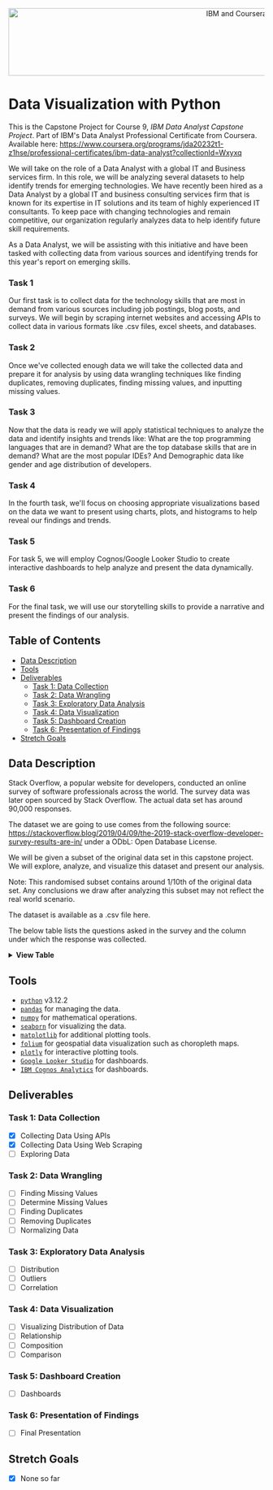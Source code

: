<p align="center">
    <img src="https://howtolearnmachinelearning.com/wp-content/uploads/2021/04/coursera_machine_learning_ibm.png?raw=true" alt="IBM and Coursera Logos" width="926" height="133"/>
</p>

# Data Visualization with Python

This is the Capstone Project for Course 9, _IBM Data Analyst Capstone Project_. Part of IBM's Data Analyst Professional Certificate from Coursera. Available here: https://www.coursera.org/programs/jda20232t1-z1hse/professional-certificates/ibm-data-analyst?collectionId=Wxyxq

We will take on the role of a Data Analyst with a global IT and Business services firm. In this role, we will be analyzing several datasets to help identify trends for emerging technologies. We have recently been hired as a Data Analyst by a global IT and business consulting services firm that is known for its expertise in IT solutions and its team of highly experienced IT consultants. To keep pace with changing technologies and remain competitive, our organization regularly analyzes data to help identify future skill requirements.

As a Data Analyst, we will be assisting with this initiative and have been tasked with collecting data from various sources and identifying trends for this year's report on emerging skills.

### Task 1

Our first task is to collect data for the technology skills that are most in demand from various sources including job postings, blog posts, and surveys. We will begin by scraping internet websites and accessing APIs to collect data in various formats like .csv files, excel sheets, and databases.

### Task 2

Once we've collected enough data we will take the collected data and prepare it for analysis by using data wrangling techniques like finding duplicates, removing duplicates, finding missing values, and inputting missing values.

### Task 3

Now that the data is ready we will apply statistical techniques to analyze the data and identify insights and trends like: What are the top programming languages that are in demand? What are the top database skills that are in demand? What are the most popular IDEs? And Demographic data like gender and age distribution of developers.

### Task 4

In the fourth task, we'll focus on choosing appropriate visualizations based on the data we want to present using charts, plots, and histograms to help reveal our findings and trends.

### Task 5

For task 5, we will employ Cognos/Google Looker Studio to create interactive dashboards to help analyze and present the data dynamically.

### Task 6

For the final task, we will use our storytelling skills to provide a narrative and present the findings of our analysis.

## Table of Contents

- [Data Description](#data-description)
- [Tools](#tools)
- [Deliverables](#deliverables)
  - [Task 1: Data Collection](#task-1-data-collection)
  - [Task 2: Data Wrangling](#task-2-data-wrangling)
  - [Task 3: Exploratory Data Analysis](#task-3-exploratory-data-analysis)
  - [Task 4: Data Visualization](#task-4-data-visualization)
  - [Task 5: Dashboard Creation](#task-5-dashboard-creation)
  - [Task 6: Presentation of Findings](#task-6-presentation-of-findings)
- [Stretch Goals](#stretch-goals)

## Data Description

Stack Overflow, a popular website for developers, conducted an online survey of software professionals across the world. The survey data was later open sourced by Stack Overflow. The actual data set has around 90,000 responses.

The dataset we are going to use comes from the following source: https://stackoverflow.blog/2019/04/09/the-2019-stack-overflow-developer-survey-results-are-in/ under a ODbL: Open Database License.

We will be given a subset of the original data set in this capstone project. We will explore, analyze, and visualize this dataset and present our analysis.

Note: This randomised subset contains around 1/10th of the original data set. Any conclusions we draw after analyzing this subset may not reflect the real world scenario.

The dataset is available as a .csv file here.

The below table lists the questions asked in the survey and the column under which the response was collected.

<details>
 <summary><strong>View Table</strong></summary>
<table>
  <thead>
    <tr>
      <th>Column Name</th>
      <th>Question Text</th>
    </tr>
  </thead>
  <tbody>
    <tr>
      <td>Respondent</td>
      <td>
        Randomized respondent ID number (not in order of survey response time)
      </td>
    </tr>
    <tr>
      <td>MainBranch</td>
      <td>
        Which of the following options best describes you today? Here, by
        “developer” we mean “someone who writes code.”
      </td>
    </tr>
    <tr>
      <td>Hobbyist</td>
      <td>Do you code as a hobby?</td>
    </tr>
    <tr>
      <td>OpenSourcer</td>
      <td>How often do you contribute to open source?</td>
    </tr>
    <tr>
      <td>OpenSource</td>
      <td>How do you feel about the quality of open source software (OSS)?</td>
    </tr>
    <tr>
      <td>Employment</td>
      <td>
        Which of the following best describes your current employment status?
      </td>
    </tr>
    <tr>
      <td>Country</td>
      <td>In which country do you currently reside?</td>
    </tr>
    <tr>
      <td>Student</td>
      <td>
        Are you currently enrolled in a formal, degree-granting college or
        university program?
      </td>
    </tr>
    <tr>
      <td>EdLevel</td>
      <td>
        Which of the following best describes the highest level of formal
        education that you’ve completed?
      </td>
    </tr>
    <tr>
      <td>UndergradMajor</td>
      <td>What was your main or most important field of study?</td>
    </tr>
    <tr>
      <td>EduOther</td>
      <td>
        Which of the following types of non-degree education have you used or
        participated in? Please select all that apply.
      </td>
    </tr>
    <tr>
      <td>OrgSize</td>
      <td>
        Approximately how many people are employed by the company or
        organization you work for?
      </td>
    </tr>
    <tr>
      <td>DevType</td>
      <td>
        Which of the following describe you? Please select all that apply.
      </td>
    </tr>
    <tr>
      <td>YearsCode</td>
      <td>Including any education, how many years have you been coding?</td>
    </tr>
    <tr>
      <td>Age1stCode</td>
      <td>
        At what age did you write your first line of code or program? (E.g.,
        webpage, Hello World, Scratch project)
      </td>
    </tr>
    <tr>
      <td>YearsCodePro</td>
      <td>
        How many years have you coded professionally (as a part of your work)?
      </td>
    </tr>
    <tr>
      <td>CareerSat</td>
      <td>Overall, how satisfied are you with your career thus far?</td>
    </tr>
    <tr>
      <td>JobSat</td>
      <td>
        How satisfied are you with your current job? (If you work multiple jobs,
        answer for the one you spend the most hours on.)
      </td>
    </tr>
    <tr>
      <td>MgrIdiot</td>
      <td>How confident are you that your manager knows what they’re doing?</td>
    </tr>
    <tr>
      <td>MgrMoney</td>
      <td>Do you believe that you need to be a manager to make more money?</td>
    </tr>
    <tr>
      <td>MgrWant</td>
      <td>Do you want to become a manager yourself in the future?</td>
    </tr>
    <tr>
      <td>JobSeek</td>
      <td>
        Which of the following best describes your current job-seeking status?
      </td>
    </tr>
    <tr>
      <td>LastHireDate</td>
      <td>When was the last time that you took a job with a new employer?</td>
    </tr>
    <tr>
      <td>LastInt</td>
      <td>
        In your most recent successful job interview (resulting in a job offer),
        you were asked to… (check all that apply)
      </td>
    </tr>
    <tr>
      <td>FizzBuzz</td>
      <td>Have you ever been asked to solve FizzBuzz in an interview?</td>
    </tr>
    <tr>
      <td>JobFactors</td>
      <td>
        Imagine that you are deciding between two job offers with the same
        compensation, benefits, and location. Of the following factors, which 3
        are MOST important to you?
      </td>
    </tr>
    <tr>
      <td>ResumeUpdate</td>
      <td>
        Think back to the last time you updated your resumé CV, or an online
        profile on a job site. What is the PRIMARY reason that you did so?
      </td>
    </tr>
    <tr>
      <td>CurrencySymbol</td>
      <td>
        Which currency do you use day-to-day? If your answer is complicated,
        please pick the one you’re most comfortable estimating in.
      </td>
    </tr>
    <tr>
      <td>CurrencyDesc</td>
      <td>
        Which currency do you use day-to-day? If your answer is complicated,
        please pick the one you’re most comfortable estimating in.
      </td>
    </tr>
    <tr>
      <td>CompTotal</td>
      <td>
        What is your current total compensation (salary, bonuses, and perks,
        before taxes and deductions), in <code>CurrencySymbol</code>? Please
        enter a whole number in the box below, without any punctuation. If you
        are paid hourly, please estimate an equivalent weekly, monthly, or
        yearly salary. If you prefer not to answer, please leave the box empty.
      </td>
    </tr>
    <tr>
      <td>CompFreq</td>
      <td>Is that compensation weekly, monthly, or yearly?</td>
    </tr>
    <tr>
      <td>ConvertedComp</td>
      <td>
        Salary converted to annual USD salaries using the exchange rate on
        2019-02-01, assuming 12 working months and 50 working weeks.
      </td>
    </tr>
    <tr>
      <td>WorkWeekHrs</td>
      <td>On average, how many hours per week do you work?</td>
    </tr>
    <tr>
      <td>WorkPlan</td>
      <td>How structured or planned is your work?</td>
    </tr>
    <tr>
      <td>WorkChallenge</td>
      <td>
        Of these options, what are your greatest challenges to productivity as a
        developer? Select up to 3:
      </td>
    </tr>
    <tr>
      <td>WorkRemote</td>
      <td>How often do you work remotely?</td>
    </tr>
    <tr>
      <td>WorkLoc</td>
      <td>Where would you prefer to work?</td>
    </tr>
    <tr>
      <td>ImpSyn</td>
      <td>
        For the specific work you do, and the years of experience you have, how
        do you rate your own level of competence?
      </td>
    </tr>
    <tr>
      <td>CodeRev</td>
      <td>Do you review code as part of your work?</td>
    </tr>
    <tr>
      <td>CodeRevHrs</td>
      <td>On average, how many hours per week do you spend on code review?</td>
    </tr>
    <tr>
      <td>UnitTests</td>
      <td>
        Does your company regularly employ unit tests in the development of
        their products?
      </td>
    </tr>
    <tr>
      <td>PurchaseHow</td>
      <td>
        How does your company make decisions about purchasing new technology
        (cloud, AI, IoT, databases)?
      </td>
    </tr>
    <tr>
      <td>PurchaseWhat</td>
      <td>
        What level of influence do you, personally, have over new technology
        purchases at your organization?
      </td>
    </tr>
    <tr>
      <td>LanguageWorkedWith</td>
      <td>
        Which of the following programming, scripting, and markup languages have
        you done extensive development work in over the past year, and which do
        you want to work in over the next year? (If you both worked with the
        language and want to continue to do so, please check both boxes in that
        row.)
      </td>
    </tr>
    <tr>
      <td>LanguageDesireNextYear</td>
      <td>
        Which of the following programming, scripting, and markup languages have
        you done extensive development work in over the past year, and which do
        you want to work in over the next year? (If you both worked with the
        language and want to continue to do so, please check both boxes in that
        row.)
      </td>
    </tr>
    <tr>
      <td>DatabaseWorkedWith</td>
      <td>
        Which of the following database environments have you done extensive
        development work in over the past year, and which do you want to work in
        over the next year? (If you both worked with the database and want to
        continue to do so, please check both boxes in that row.)
      </td>
    </tr>
    <tr>
      <td>DatabaseDesireNextYear</td>
      <td>
        Which of the following database environments have you done extensive
        development work in over the past year, and which do you want to work in
        over the next year? (If you both worked with the database and want to
        continue to do so, please check both boxes in that row.)
      </td>
    </tr>
    <tr>
      <td>PlatformWorkedWith</td>
      <td>
        Which of the following platforms have you done extensive development
        work for over the past year? (If you both developed for the platform and
        want to continue to do so, please check both boxes in that row.)
      </td>
    </tr>
    <tr>
      <td>PlatformDesireNextYear</td>
      <td>
        Which of the following platforms have you done extensive development
        work for over the past year? (If you both developed for the platform and
        want to continue to do so, please check both boxes in that row.)
      </td>
    </tr>
    <tr>
      <td>WebFrameWorkedWith</td>
      <td>
        Which of the following web frameworks have you done extensive
        development work in over the past year, and which do you want to work in
        over the next year? (If you both worked with the framework and want to
        continue to do so, please check both boxes in that row.)
      </td>
    </tr>
    <tr>
      <td>WebFrameDesireNextYear</td>
      <td>
        Which of the following web frameworks have you done extensive
        development work in over the past year, and which do you want to work in
        over the next year? (If you both worked with the framework and want to
        continue to do so, please check both boxes in that row.)
      </td>
    </tr>
    <tr>
      <td>MiscTechWorkedWith</td>
      <td>
        Which of the following other frameworks, libraries, and tools have you
        done extensive development work in over the past year, and which do you
        want to work in over the next year? (If you both worked with the
        technology and want to continue to do so, please check both boxes in
        that row.)
      </td>
    </tr>
    <tr>
      <td>MiscTechDesireNextYear</td>
      <td>
        Which of the following other frameworks, libraries, and tools have you
        done extensive development work in over the past year, and which do you
        want to work in over the next year? (If you both worked with the
        technology and want to continue to do so, please check both boxes in
        that row.)
      </td>
    </tr>
    <tr>
      <td>DevEnviron</td>
      <td>
        Which development environment(s) do you use regularly? Please check all
        that apply.
      </td>
    </tr>
    <tr>
      <td>OpSys</td>
      <td>What is the primary operating system in which you work?</td>
    </tr>
    <tr>
      <td>Containers</td>
      <td>
        How do you use containers (Docker, Open Container Initiative (OCI),
        etc.)?
      </td>
    </tr>
    <tr>
      <td>BlockchainOrg</td>
      <td>
        How is your organization thinking about or implementing blockchain
        technology?
      </td>
    </tr>
    <tr>
      <td>BlockchainIs</td>
      <td>Blockchain / cryptocurrency technology is primarily:</td>
    </tr>
    <tr>
      <td>BetterLife</td>
      <td>
        Do you think people born today will have a better life than their
        parents?
      </td>
    </tr>
    <tr>
      <td>ITperson</td>
      <td>Are you the “IT support person” for your family?</td>
    </tr>
    <tr>
      <td>OffOn</td>
      <td>Have you tried turning it off and on again?</td>
    </tr>
    <tr>
      <td>SocialMedia</td>
      <td>What social media site do you use the most?</td>
    </tr>
    <tr>
      <td>Extraversion</td>
      <td>Do you prefer online chat or IRL conversations?</td>
    </tr>
    <tr>
      <td>ScreenName</td>
      <td>What do you call it?</td>
    </tr>
    <tr>
      <td>SOVisit1st</td>
      <td>
        To the best of your memory, when did you first visit Stack Overflow?
      </td>
    </tr>
    <tr>
      <td>SOVisitFreq</td>
      <td>How frequently would you say you visit Stack Overflow?</td>
    </tr>
    <tr>
      <td>SOVisitTo</td>
      <td>I visit Stack Overflow to… (check all that apply)</td>
    </tr>
    <tr>
      <td>SOFindAnswer</td>
      <td>
        On average, how many times a week do you find (and use) an answer on
        Stack Overflow?
      </td>
    </tr>
    <tr>
      <td>SOTimeSaved</td>
      <td>
        Think back to the last time you solved a coding problem using Stack
        Overflow, as well as the last time you solved a problem using a
        different resource. Which was faster?
      </td>
    </tr>
    <tr>
      <td>SOHowMuchTime</td>
      <td>
        About how much time did you save? If you’re not sure, please use your
        best estimate.
      </td>
    </tr>
    <tr>
      <td>SOAccount</td>
      <td>Do you have a Stack Overflow account?</td>
    </tr>
    <tr>
      <td>SOPartFreq</td>
      <td>
        How frequently would you say you participate in Q&amp;A on Stack
        Overflow? By participate we mean ask, answer, vote for, or comment on
        questions.
      </td>
    </tr>
    <tr>
      <td>SOJobs</td>
      <td>Have you ever used or visited Stack Overflow Jobs?</td>
    </tr>
    <tr>
      <td>EntTeams</td>
      <td>
        Have you ever used Stack Overflow for Enterprise or Stack Overflow for
        Teams?
      </td>
    </tr>
    <tr>
      <td>SOComm</td>
      <td>
        Do you consider yourself a member of the Stack Overflow community?
      </td>
    </tr>
    <tr>
      <td>WelcomeChange</td>
      <td>Compared to last year, how welcome do you feel on Stack Overflow?</td>
    </tr>
    <tr>
      <td>SONewContent</td>
      <td>
        Would you like to see any of the following on Stack Overflow? Check all
        that apply.
      </td>
    </tr>
    <tr>
      <td>Age</td>
      <td>
        What is your age (in years)? If you prefer not to answer, you may leave
        this question blank.
      </td>
    </tr>
    <tr>
      <td>Gender</td>
      <td>
        Which of the following do you currently identify as? Please select all
        that apply. If you prefer not to answer, you may leave this question
        blank.
      </td>
    </tr>
    <tr>
      <td>Trans</td>
      <td>Do you identify as transgender?</td>
    </tr>
    <tr>
      <td>Sexuality</td>
      <td>
        Which of the following do you currently identify as? Please select all
        that apply. If you prefer not to answer, you may leave this question
        blank.
      </td>
    </tr>
    <tr>
      <td>Ethnicity</td>
      <td>
        Which of the following do you identify as? Please check all that apply.
        If you prefer not to answer, you may leave this question blank.
      </td>
    </tr>
    <tr>
      <td>Dependents</td>
      <td>
        Do you have any dependents (e.g., children, elders, or others) that you
        care for?
      </td>
    </tr>
    <tr>
      <td>SurveyLength</td>
      <td>How do you feel about the length of the survey this year?</td>
    </tr>
    <tr>
      <td>SurveyEase</td>
      <td>How easy or difficult was this survey to complete?</td>
    </tr>
  </tbody>
</table>

</details>

## Tools

- [`python`](https://www.python.org/downloads/) v3.12.2
- [`pandas`](https://pandas.pydata.org/?utm_medium=Exinfluencer&utm_source=Exinfluencer&utm_content=000026UJ&utm_term=10006555&utm_id=NA-SkillsNetwork-Channel-SkillsNetworkCoursesIBMML0187ENSkillsNetwork31430127-2021-01-01) for managing the data.
- [`numpy`](https://numpy.org/?utm_medium=Exinfluencer&utm_source=Exinfluencer&utm_content=000026UJ&utm_term=10006555&utm_id=NA-SkillsNetwork-Channel-SkillsNetworkCoursesIBMML0187ENSkillsNetwork31430127-2021-01-01) for mathematical operations.
- [`seaborn`](https://seaborn.pydata.org/?utm_medium=Exinfluencer&utm_source=Exinfluencer&utm_content=000026UJ&utm_term=10006555&utm_id=NA-SkillsNetwork-Channel-SkillsNetworkCoursesIBMML0187ENSkillsNetwork31430127-2021-01-01) for visualizing the data.
- [`matplotlib`](https://matplotlib.org/?utm_medium=Exinfluencer&utm_source=Exinfluencer&utm_content=000026UJ&utm_term=10006555&utm_id=NA-SkillsNetwork-Channel-SkillsNetworkCoursesIBMML0187ENSkillsNetwork31430127-2021-01-01) for additional plotting tools.
- [`folium`](https://python-visualization.github.io/folium/latest/) for geospatial data visualization such as choropleth maps.
- [`plotly`](https://plotly.com/python/) for interactive plotting tools.
- [`Google Looker Studio`](https://lookerstudio.google.com/overview) for dashboards.
- [`IBM Cognos Analytics`](https://www.ibm.com/products/cognos-analytics) for dashboards.

## Deliverables

### Task 1: Data Collection

- [x] Collecting Data Using APIs
- [x] Collecting Data Using Web Scraping
- [ ] Exploring Data

### Task 2: Data Wrangling

- [ ] Finding Missing Values
- [ ] Determine Missing Values
- [ ] Finding Duplicates
- [ ] Removing Duplicates
- [ ] Normalizing Data

### Task 3: Exploratory Data Analysis

- [ ] Distribution
- [ ] Outliers
- [ ] Correlation

### Task 4: Data Visualization

- [ ] Visualizing Distribution of Data
- [ ] Relationship
- [ ] Composition
- [ ] Comparison

### Task 5: Dashboard Creation

- [ ] Dashboards

### Task 6: Presentation of Findings

- [ ] Final Presentation

## Stretch Goals

- [x] None so far
